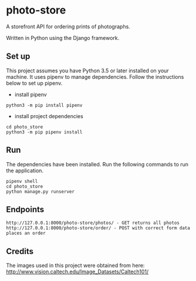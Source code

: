# photo-store
A storefront API for ordering prints of photographs.

Written in Python using the Django framework.

## Set up

This project assumes you have Python 3.5 or later installed on your machine.
It uses pipenv to manage dependencies. Follow the instructions below to set up pipenv.

- install pipenv
```
python3 -m pip install pipenv
```
- install project dependencies
```
cd photo_store
python3 -m pip pipenv install
```

## Run
The dependencies have been installed. Run the following commands to run the application.
```
pipenv shell
cd photo_store
python manage.py runserver
```

## Endpoints
```
http://127.0.0.1:8000/photo-store/photos/ - GET returns all photos
http://127.0.0.1:8000/photo-store/order/ - POST with correct form data places an order
```

## Credits
The images used in this project were obtained from here: http://www.vision.caltech.edu/Image_Datasets/Caltech101/

